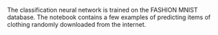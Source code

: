 <!---
- 👋 Hi, I’m @Will-Kirkpatrick
- 👀 I’m interested in ...
- 🌱 I’m currently learning ...
- 💞️ I’m looking to collaborate on ...
- 📫 How to reach me ...
--->
The classification neural network is trained on the FASHION MNIST database. The notebook contains a few examples of predicting items of clothing randomly downloaded from the internet.
